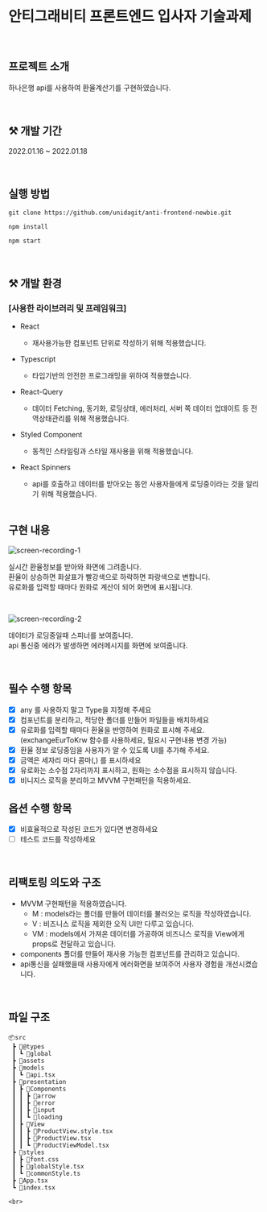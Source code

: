 # 안티그래비티 프론트엔드 입사자 기술과제

<br>

## 프로젝트 소개

하나은행 api를 사용하여 환율계산기를 구현하였습니다.

<br>

## ⚒ 개발 기간

2022.01.16 ~ 2022.01.18

<br>

## 실행 방법

`git clone https://github.com/unidagit/anti-frontend-newbie.git`

`npm install`

`npm start`

<br>

## ⚒ 개발 환경

### [사용한 라이브러리 및 프레임워크]

- React
  - 재사용가능한 컴포넌트 단위로 작성하기 위해 적용했습니다.
- Typescript
  - 타입기반의 안전한 프로그래밍을 위하여 적용했습니다.
- React-Query
  - 데이터 Fetching, 동기화, 로딩상태, 에러처리, 서버 쪽 데이터 업데이트 등 전역상태관리를 위해 적용했습니다.
- Styled Component

  - 동적인 스타일링과 스타일 재사용을 위해 적용했습니다.

- React Spinners

  - api를 호출하고 데이터를 받아오는 동안 사용자들에게 로딩중이라는 것을 알리기 위해 적용했습니다.

  <br>

## 구현 내용

![screen-recording-_1_](https://user-images.githubusercontent.com/102465469/213189807-d4a77af7-05e6-42c8-98b4-34af90e5d2c2.gif)

실시간 환율정보를 받아와 화면에 그려줍니다.<br>
환율이 상승하면 화살표가 빨강색으로 하락하면 파랑색으로 변합니다.<br>
유로화를 입력할 때마다 원화로 계산이 되어 화면에 표시됩니다.<br>

<br>

![screen-recording-_2_](https://user-images.githubusercontent.com/102465469/213190539-6b2ebd3f-5a41-4ebb-97b6-c3ed3be97f7d.gif)

데이터가 로딩중일때 스피너를 보여줍니다. <br>
api 통신중 에러가 발생하면 에러메시지를 화면에 보여줍니다.

<br>

## 필수 수행 항목

- [x] any 를 사용하지 말고 Type을 지정해 주세요
- [x] 컴포넌트를 분리하고, 적당한 폴더를 만들어 파일들을 배치하세요
- [x] 유로화를 입력할 때마다 환율을 반영하여 원화로 표시해 주세요. (exchangeEurToKrw 함수를 사용하세요, 필요시 구현내용 변경 가능)
- [x] 환율 정보 로딩중임을 사용자가 알 수 있도록 UI를 추가해 주세요.
- [x] 금액은 세자리 마다 콤마(,) 를 표시하세요
- [x] 유로화는 소수점 2자리까지 표시하고, 원화는 소수점을 표시하지 않습니다.
- [x] 비니지스 로직을 분리하고 MVVM 구현패턴을 적용하세요.

## 옵션 수행 항목

- [x] 비효율적으로 작성된 코드가 있다면 변경하세요
- [ ] 테스트 코드를 작성하세요

<br>

## 리팩토링 의도와 구조

- MVVM 구현패턴을 적용하였습니다.
  - M : models라는 폴더를 만들어 데이터를 불러오는 로직을 작성하였습니다.
  - V : 비즈니스 로직을 제외한 오직 UI만 다루고 있습니다.
  - VM : models에서 가져온 데이터를 가공하여 비즈니스 로직을 View에게 props로 전달하고 있습니다.
- components 폴더를 만들어 재사용 가능한 컴포넌트를 관리하고 있습니다.
- api통신을 실패했을때 사용자에게 에러화면을 보여주어 사용자 경험을 개선시켰습니다.

<br>

## 파일 구조

```
📦src
 ┣ 📂@types
 ┃ ┗ 📂global
 ┣ 📂assets
 ┣ 📂models
 ┃ ┗ 📜api.tsx
 ┣ 📂presentation
 ┃ ┣ 📂Components
 ┃ ┃ ┣ 📂arrow
 ┃ ┃ ┣ 📂error
 ┃ ┃ ┣ 📂input
 ┃ ┃ ┗ 📂loading
 ┃ ┣ 📂View
 ┃ ┃ ┣ 📜ProductView.style.tsx
 ┃ ┃ ┣ 📜ProductView.tsx
 ┃ ┃ ┗ 📜ProductViewModel.tsx
 ┣ 📂styles
 ┃ ┣ 📜font.css
 ┃ ┣ 📜globalStyle.tsx
 ┃ ┗ 📜commonStyle.ts
 ┣ 📜App.tsx
 ┗ 📜index.tsx

<br>
```

